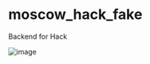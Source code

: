 # moscow_hack_fake
Backend for Hack

![image](https://user-images.githubusercontent.com/84245620/172632638-c4aaa15e-25fa-485d-be64-c1363897fc60.png)
